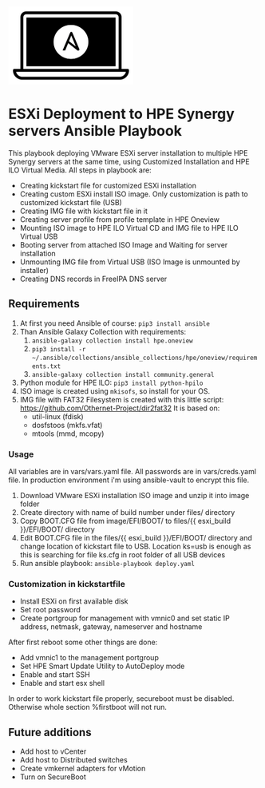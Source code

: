 <img src="https://raw.githubusercontent.com/geerlingguy/mac-dev-playbook/master/files/Mac-Dev-Playbook-Logo.png" width="250" height="156" alt="Mac Dev Playbook Logo" />

# ESXi Deployment to HPE Synergy servers Ansible Playbook

This playbook deploying VMware ESXi server installation to multiple HPE Synergy servers at the same time, using Customized Installation and HPE ILO Virtual Media.
All steps in playbook are: 
- Creating kickstart file for customized ESXi installation
- Creating custom ESXi install ISO image. Only customization is path to customized kickstart file (USB)
- Creating IMG file with kickstart file in it
- Creating server profile from profile template in HPE Oneview
- Mounting ISO image to HPE ILO Virtual CD and IMG file to HPE ILO Virtual USB
- Booting server from attached ISO Image and Waiting for server installation
- Unmounting IMG file from Virtual USB (ISO Image is unmounted by installer)
- Creating DNS records in FreeIPA DNS server

## Requirements

  1. At first you need Ansible of course: `pip3 install ansible`
  2. Than Ansible Galaxy Collection with requirements: 
     1. `ansible-galaxy collection install hpe.oneview`
     2. `pip3 install -r ~/.ansible/collections/ansible_collections/hpe/oneview/requirements.txt`
     3. `ansible-galaxy collection install community.general`
  3. Python module for HPE ILO: `pip3 install python-hpilo`
  4. ISO image is created using `mkisofs`, so install for your OS.
  5. IMG file with FAT32 Filesystem is created with this little script: https://github.com/Othernet-Project/dir2fat32
     It is based on: 
        - util-linux (fdisk)
        - dosfstoos (mkfs.vfat)
        - mtools (mmd, mcopy)


### Usage
All variables are in vars/vars.yaml file.
All passwords are in vars/creds.yaml file. In production environment i'm using ansible-vault to encrypt this file. 

  1. Download VMware ESXi installation ISO image and unzip it into image folder
  2. Create directory with name of build number under files/ directory
  3. Copy BOOT.CFG file from image/EFI/BOOT/ to files/{{ esxi_build }}/EFI/BOOT/ directory
  4. Edit BOOT.CFG file in the files/{{ esxi_build }}/EFI/BOOT/ directory and change location of kickstart file to USB. Location ks=usb is enough as this is searching for file ks.cfg in root folder of all USB devices
  5. Run ansible playbook: `ansible-playbook deploy.yaml`

### Customization in kickstartfile
- Install ESXi on first available disk
- Set root password
- Create portgroup for management with vmnic0 and set static IP address, netmask, gateway, nameserver and hostname

After first reboot some other things are done: 
- Add vmnic1 to the management portgroup
- Set HPE Smart Update Utility to AutoDeploy mode
- Enable and start SSH
- Enable and start esx shell

In order to work kickstart file properly, secureboot must be disabled. Otherwise whole section  %firstboot will not run.

## Future additions
- Add host to vCenter
- Add host to Distributed switches
- Create vmkernel adapters for vMotion
- Turn on SecureBoot
